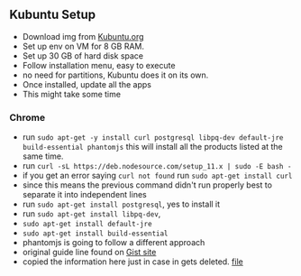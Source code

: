 ## Kubuntu Setup

- Download img from [Kubuntu.org](https://kubuntu.org/)
- Set up env on VM for 8 GB RAM.
- Set up 30 GB of hard disk space
- Follow installation menu, easy to execute
- no need for partitions, Kubuntu does it on its own.
- Once installed, update all the apps
- This might take some time

### Chrome

- run `sudo apt-get -y install curl postgresql libpq-dev default-jre build-essential phantomjs`
this will install all the products listed at the same time.
- run `curl -sL https://deb.nodesource.com/setup_11.x | sudo -E bash -
`
- if you get an error saying `curl not found` run `sudo apt-get install curl`
- since this means the previous command didn't run properly best to separate it into independent lines
- run `sudo apt-get install postgresql`, yes to install it
- run `sudo apt-get install libpq-dev`,
- `sudo apt-get install default-jre`
- `sudo apt-get install build-essential`
- phantomjs is going to follow a different approach
- original guide line found on [Gist site](https://gist.github.com/julionc/7476620)
- copied the information here just in case in gets deleted. [file](/installPhantomJsonUbuntu.md)
